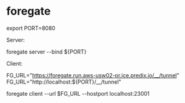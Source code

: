 # foregate

export PORT=8080

Server:

foregate server --bind ${PORT}


Client:

FG_URL="https://foregate.run.aws-usw02-pr.ice.predix.io/__/tunnel"
FG_URL="http://localhost:${PORT}/__/tunnel"

foregate client --url $FG_URL --hostport localhost:23001